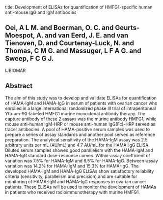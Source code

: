 title: Development of ELISAs for quantification of HMFG1-specific human anti-mouse IgG and IgM antibodies

## Oei, A L M. and Boerman, O. C. and Geurts-Moespot, A. and van Eerd, J. E. and van Tienoven, D. and Courtenay-Luck, N. and Thomas, C M G. and Massuger, L F A G. and Sweep, F C G J.
IJBIOMAR


## Abstract
The aim of this study was to develop and validate ELISAs for quantification of HAMA-IgM and HAMA-IgG in serum of patients with ovarian cancer who enrolled in a large international randomized phase III trial of intraperitoneal Yttrium-90-labeled HMFG1 murine monoclonal antibody therapy. The capture antibody of these 2 assays was the murine antibody HMFG1, while mouse anti-human IgM-HRP or mouse anti-human IgG(Fc)-HRP served as tracer antibodies. A pool of HAMA-positive serum samples was used to prepare a series of assay standards and another pool served as reference preparation. The analytical sensitivity of the HAMA-IgM assay was 2.5 arbitrary units per mL (AU/mL) and 4.7 AU/mL for the HAMA-IgG ELISA. Diluted serum samples showed good parallelism with the HAMA-IgM and HAMA-IgG standard dose-response curves. Within-assay coefficient of variation was 7.5% for HAMA-IgM and 6.5% for HAMA-IgG. Between-assay variation was 14.2% for HAMA-IgM and 15.3% for HAMA-IgG. The developed HAMA-IgM and HAMA-IgG ELISAs show satisfactory reliability criteria (sensitivity, parallelism and precision) and are suitable for monitoring of HAMA-IgM and HAMA-IgG responses in ovarian cancer patients. These ELISAs will be used to monitor the development of HAMAs in patients who received radioimmunotherapy with murine HMFG1.

